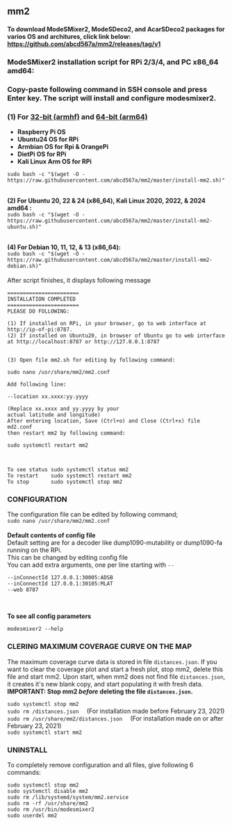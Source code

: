 ## mm2
#### To download ModeSMixer2, ModeSDeco2, and AcarSDeco2 packages for varios OS and architures, click link below:</br>https://github.com/abcd567a/mm2/releases/tag/v1

### ModeSMixer2 installation script for RPi 2/3/4, and PC x86_64 amd64:

### Copy-paste following command in SSH console and press Enter key. The script will install and configure modesmixer2. </br>
### (1) For <ins>32-bit (armhf)</ins> and <ins>64-bit (arm64)</ins>
- **Raspberry Pi OS**
- **Ubuntu24 OS for RPi**
- **Armbian OS for Rpi & OrangePi**
- **DietPi OS for RPi**
- **Kali Linux Arm OS for RPi**


`sudo bash -c "$(wget -O - https://raw.githubusercontent.com/abcd567a/mm2/master/install-mm2.sh)" `</br></br>

**(2) For Ubuntu 20, 22 & 24 (x86_64), Kali Linux 2020, 2022, & 2024 amd64 :** </br>
`sudo bash -c "$(wget -O - https://raw.githubusercontent.com/abcd567a/mm2/master/install-mm2-ubuntu.sh)" ` </br></br>

**(4) For Debian 10, 11, 12, & 13 (x86_64):** </br>
`sudo bash -c "$(wget -O - https://raw.githubusercontent.com/abcd567a/mm2/master/install-mm2-debian.sh)" ` </br></br>
After script finishes, it displays following message
```
=======================
INSTALLATION COMPLETED
=======================
PLEASE DO FOLLOWING:

(1) If installed on RPi, in your browser, go to web interface at http://ip-of-pi:8787. 
(2) If installed on Ubuntu20, in browser of Ubuntu go to web interface at http://localhost:8787 or http://127.0.0.1:8787


(3) Open file mm2.sh for editing by following command:

sudo nano /usr/share/mm2/mm2.conf

Add following line: 

--location xx.xxxx:yy.yyyy 

(Replace xx.xxxx and yy.yyyy by your 
actual latitude and longitude) 
After entering location, Save (Ctrl+o) and Close (Ctrl+x) file md2.conf 
then restart mm2 by following command: 

sudo systemctl restart mm2



To see status sudo systemctl status mm2
To restart    sudo systemctl restart mm2
To stop       sudo systemctl stop mm2
```

### CONFIGURATION </br>
The configuration file can be edited by following command; </br>
`sudo nano /usr/share/mm2/mm2.conf ` </br></br>
**Default contents of config file**</br>
Default setting are for a decoder like dump1090-mutability or dump1090-fa running on the RPi. </br>
This can be changed by editing config file</br>
You can add extra arguments, one per line starting with `--` </br>
```
--inConnectId 127.0.0.1:30005:ADSB
--inConnectId 127.0.0.1:30105:MLAT
--web 8787

```
</br>

**To see all config parameters** </br>
```
modesmixer2 --help
```

### CLERING MAXIMUM COVERAGE CURVE ON THE MAP</br>
The maximum coverage curve data is stored in file `distances.json`. If you want to clear the coverage plot and start a fresh plot, stop mm2, delete this file and start mm2. Upon start, when mm2 does not find file `distances.json`, it creates it's new blank copy, and start populating it with fresh data. </br>
**IMPORTANT: Stop mm2 _before_ deleting the file `distances.json`.** </br>

`sudo systemctl stop mm2  `  </br>
`sudo rm /distances.json  ` (For installation made before February 23, 2021) </br>
`sudo rm /usr/share/mm2/distances.json  ` (For installation made on or after February 23, 2021) </br>
`sudo systemctl start mm2   `


### UNINSTALL </br>
To completely remove configuration and all files, give following 6 commands:
```
sudo systemctl stop mm2 
sudo systemctl disable mm2 
sudo rm /lib/systemd/system/mm2.service 
sudo rm -rf /usr/share/mm2 
sudo rm /usr/bin/modesmixer2 
sudo userdel mm2  
```
